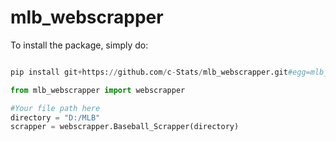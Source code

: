 # mlb_webscrapper

To install the package, simply do:

``` python

pip install git+https://github.com/c-Stats/mlb_webscrapper.git#egg=mlb_webscrapper

from mlb_webscrapper import webscrapper

#Your file path here
directory = "D:/MLB"
scrapper = webscrapper.Baseball_Scrapper(directory)

``` 
